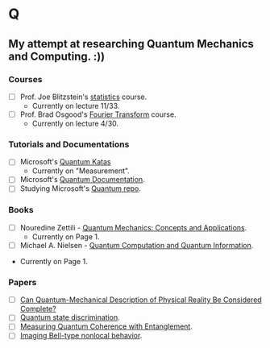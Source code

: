 # Q
## My attempt at researching Quantum Mechanics and Computing. :))

### Courses
- [ ] Prof. Joe Blitzstein's [statistics](https://projects.iq.harvard.edu/stat110/home) course.
  * Currently on lecture 11/33.
- [ ] Prof. Brad Osgood's [Fourier Transform](https://www.youtube.com/playlist?list=PLB24BC7956EE040CD) course.
  * Currently on lecture 4/30.

### Tutorials and Documentations
- [ ] Microsoft's [Quantum Katas](https://github.com/microsoft/QuantumKatas)
  * Currently on "Measurement".
- [ ] Microsoft's [Quantum Documentation](https://docs.microsoft.com/en-us/quantum/).
- [ ] Studying Microsoft's [Quantum repo](https://github.com/microsoft/Quantum).

### Books
- [ ] Nouredine Zettili - [Quantum Mechanics: Concepts and Applications](https://www.goodreads.com/book/show/390201.Quantum_Mechanics).
  * Currently on Page 1.
- [ ]  Michael A. Nielsen - [Quantum Computation and Quantum Information](https://www.goodreads.com/book/show/153910.Quantum_Computation_and_Quantum_Information).
  * Currently on Page 1.

### Papers
- [ ] [Can Quantum-Mechanical Description of Physical Reality Be Considered Complete?](https://journals.aps.org/pr/abstract/10.1103/PhysRev.47.777)
- [ ] [Quantum state discrimination](https://arxiv.org/pdf/quant-ph/0010114).
- [ ] [Measuring Quantum Coherence with Entanglement](https://journals.aps.org/prl/abstract/10.1103/PhysRevLett.115.020403).
- [ ] [Imaging Bell-type nonlocal behavior](https://www.researchgate.net/publication/334438648_Imaging_Bell-type_nonlocal_behavior).
